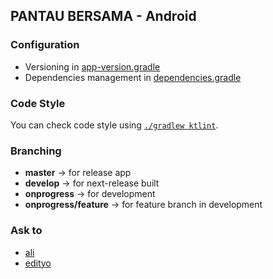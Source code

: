 ## PANTAU BERSAMA - Android

### Configuration

* Versioning in [app-version.gradle](config/app-version.gradle)
* Dependencies management in [dependencies.gradle](config/dependencies.gradle)

### Code Style

You can check code style using [`./gradlew ktlint`](https://ktlint.github.io/).

### Branching

* **master** -> for release app
* **develop** -> for next-release built
* **onprogress** -> for development
* **onprogress/feature** -> for feature branch in development

### Ask to

* [ali](@mustofa.ali)
* [edityo](@edityomurti)